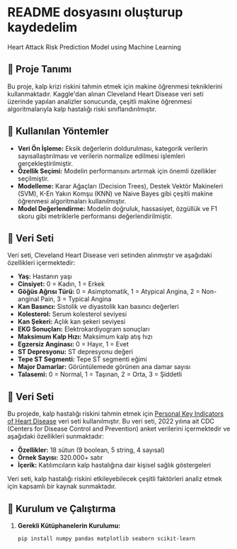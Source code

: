 # README dosyasını oluşturup kaydedelim
Heart Attack Risk Prediction Model using Machine Learning

## 📌 Proje Tanımı

Bu proje, kalp krizi riskini tahmin etmek için makine öğrenmesi tekniklerini kullanmaktadır. Kaggle'dan alınan Cleveland Heart Disease veri seti üzerinde yapılan analizler sonucunda, çeşitli makine öğrenmesi algoritmalarıyla kalp hastalığı riski sınıflandırılmıştır.

## 🧠 Kullanılan Yöntemler

- **Veri Ön İşleme:** Eksik değerlerin doldurulması, kategorik verilerin sayısallaştırılması ve verilerin normalize edilmesi işlemleri gerçekleştirilmiştir.
- **Özellik Seçimi:** Modelin performansını artırmak için önemli özellikler seçilmiştir.
- **Modelleme:** Karar Ağaçları (Decision Trees), Destek Vektör Makineleri (SVM), K-En Yakın Komşu (KNN) ve Naive Bayes gibi çeşitli makine öğrenmesi algoritmaları kullanılmıştır.
- **Model Değerlendirme:** Modelin doğruluk, hassasiyet, özgüllük ve F1 skoru gibi metriklerle performansı değerlendirilmiştir.

## 🧪 Veri Seti

Veri seti, Cleveland Heart Disease veri setinden alınmıştır ve aşağıdaki özellikleri içermektedir:

- **Yaş:** Hastanın yaşı
- **Cinsiyet:** 0 = Kadın, 1 = Erkek
- **Göğüs Ağrısı Türü:** 0 = Asimptomatik, 1 = Atypical Angina, 2 = Non-anginal Pain, 3 = Typical Angina
- **Kan Basıncı:** Sistolik ve diyastolik kan basıncı değerleri
- **Kolesterol:** Serum kolesterol seviyesi
- **Kan Şekeri:** Açlık kan şekeri seviyesi
- **EKG Sonuçları:** Elektrokardiyogram sonuçları
- **Maksimum Kalp Hızı:** Maksimum kalp atış hızı
- **Egzersiz Anginası:** 0 = Hayır, 1 = Evet
- **ST Depresyonu:** ST depresyonu değeri
- **Tepe ST Segmenti:** Tepe ST segmenti eğimi
- **Major Damarlar:** Görüntülemede görünen ana damar sayısı
- **Talasemi:** 0 = Normal, 1 = Taşınan, 2 = Orta, 3 = Şiddetli

## 🧪 Veri Seti

Bu projede, kalp hastalığı riskini tahmin etmek için [Personal Key Indicators of Heart Disease](https://www.kaggle.com/datasets/kamilpytlak/personal-key-indicators-of-heart-disease) veri seti kullanılmıştır. Bu veri seti, 2022 yılına ait CDC (Centers for Disease Control and Prevention) anket verilerini içermektedir ve aşağıdaki özellikleri sunmaktadır:

- **Özellikler:** 18 sütun (9 boolean, 5 string, 4 sayısal)
- **Örnek Sayısı:** 320.000+ satır
- **İçerik:** Katılımcıların kalp hastalığına dair kişisel sağlık göstergeleri

Veri seti, kalp hastalığı riskini etkileyebilecek çeşitli faktörleri analiz etmek için kapsamlı bir kaynak sunmaktadır.


## 🚀 Kurulum ve Çalıştırma

1. **Gerekli Kütüphanelerin Kurulumu:**

   ```bash
   pip install numpy pandas matplotlib seaborn scikit-learn

